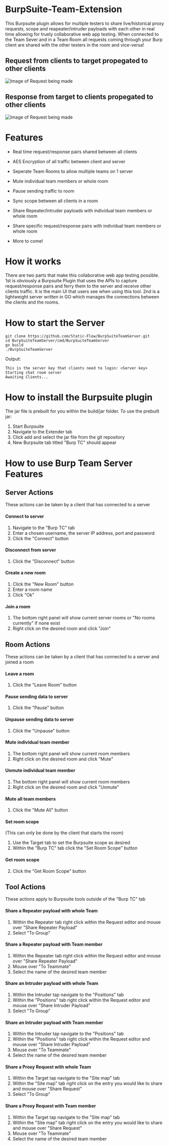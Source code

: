 # BurpSuite-Team-Extension

This Burpsuite plugin allows for multiple testers to share live/historical proxy requests, scope and reapeater/intruder payloads with each other in real time allowing for truely collaborative web app testing. When connected to the Team Sever and in a Team Room all requests coming through your Burp client are shared with the other testers in the room and vice-versa!

## Request from clients to target propegated to other clients
![Image of Request being made](https://github.com/Static-Flow/BurpSuite-Team-Extension/blob/master/images/request.png)

## Response from target to clients propegated to other clients
![Image of Request being made](https://github.com/Static-Flow/BurpSuite-Team-Extension/blob/master/images/response.png)

# Features

 + Real time request/response pairs shared between all clients
 
 + AES Encryption of all traffic between client and server
 
 + Seperate Team Rooms to allow multiple teams on 1 server
 
 + Mute individual team members or whole room
 
 + Pause sending traffic to room
 
 + Sync scope between all clients in a room
 
 + Share Repeater/Intruder payloads with individual team members or whole room 
 
 + Share specific request/response pairs with individual team members or whole room 

 + More to come!
 
# How it works

There are two parts that make this collaborative web app testing possible. 1st is obviously a Burpsuite Plugin that uses the APIs to capture request/response pairs and ferry them to the server and receive other clients traffic. It is the main UI that users see when using this tool. 2nd is a lightweight server written in GO which manages the connections between the clients and the rooms.

# How to start the Server

```
git clone https://github.com/Static-Flow/BurpSuiteTeamServer.git
cd BurpSuiteTeamServer/cmd/BurpSuiteTeamServer
go build
./BurpSuiteTeamServer
```
Output:
```
This is the server key that clients need to login: <Server key>
Starting chat room server
Awaiting Clients...
```

# How to install the Burpsuite plugin

The jar file is prebuilt for you within the build/jar folder. To use the prebuilt jar:
 1. Start Burpsuite 
 2. Navigate to the Extender tab
 3. Click add and select the jar file from the git repository
 4. New Burpsuite tab titled "Burp TC" should appear
 
# How to use Burp Team Server Features
 ## Server Actions 
  These actions can be taken by a client that has connected to a server
  
  #### Connect to server
  1. Navigate to the "Burp TC" tab
  2. Enter a chosen username, the server IP address, port and password
  3. Click the "Connect" button

  #### Disconnect from server
  1. Click the "Disconnect" button

  #### Create a new room
  1. Click the "New Room" button
  2. Enter a room name
  3. Click "Ok"

  #### Join a room
  1. The bottom right panel will show current server rooms or "No rooms currently" if none exist
  2. Right click on the desired room and click "Join"
  
 ## Room Actions
  These actions can be taken by a client that has connected to a server and joined a room
  
  #### Leave a room
  1. Click the "Leave Room" button

  #### Pause sending data to server
  1. Click the "Pause" button

  #### Unpause sending data to server
  1. Click the "Unpause" button

  #### Mute individual team member
  1. The bottom right panel will show current room members
  2. Right click on the desired room and click "Mute"
  
  #### Unmute individual team member
  1. The bottom right panel will show current room members
  2. Right click on the desired room and click "Unmute"
 
  #### Mute all team members
  1. Click the "Mute All" button
  
  #### Set room scope
  (This can only be done by the client that starts the room)
  1. Use the Target tab to set the Burpsuite scope as desired
  2. Within the "Burp TC" tab click the "Set Room Scope" button
  
  #### Get room scope
  2. Click the "Get Room Scope" button
 ## Tool Actions
  These actions apply to Burpsuite tools outside of the "Burp TC" tab
  
  #### Share a Repeater payload with whole Team
  1. Within the Repeater tab right click within the Request editor and mouse over "Share Repeater Payload"
  2. Select "To Group"
  
  #### Share a Repeater payload with Team member
  1. Within the Repeater tab right click within the Request editor and mouse over "Share Repeater Payload"
  2. Mouse over "To Teammate"
  3. Select the name of the desired team member
  
  #### Share an Intruder payload with whole Team
  1. Within the Intruder tap navigate to the "Positions" tab
  2. Within the "Positions" tab right click within the Request editor and mouse over "Share Intruder Payload"
  3. Select "To Group"
  
  #### Share an Intruder payload with Team member
  1. Within the Intruder tap navigate to the "Positions" tab
  2. Within the "Positions" tab right click within the Request editor and mouse over "Share Intruder Payload"
  3. Mouse over "To Teammate"
  4. Select the name of the desired team member
  
  #### Share a Proxy Request with whole Team
  1. Within the Target tap navigate to the "Site map" tab
  2. Within the "Site map" tab right click on the entry you would like to share and mouse over "Share Request"
  3. Select "To Group"
  
  #### Share a Proxy Request with Team member
  1. Within the Target tap navigate to the "Site map" tab
  2. Within the "Site map" tab right click on the entry you would like to share and mouse over "Share Request"
  3. Mouse over "To Teammate"
  4. Select the name of the desired team member
